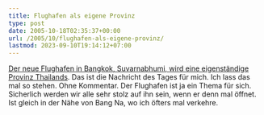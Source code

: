 ```yaml
---
title: Flughafen als eigene Provinz
type: post
date: 2005-10-18T02:35:37+00:00
url: /2005/10/flughafen-als-eigene-provinz/
lastmod: 2023-09-10T19:14:12+07:00
---
```

[Der neue Flughafen in Bangkok, Suvarnabhumi, wird eine eigenständige Provinz Thailands][1]. Das ist die Nachricht des Tages für mich. Ich lass das mal so stehen. Ohne Kommentar. Der Flughafen ist ja ein Thema für sich. Sicherlich werden wir alle sehr stolz auf ihn sein, wenn er denn mal öffnet. Ist gleich in der Nähe von Bang Na, wo ich öfters mal verkehre.

 [1]: http://www.nationmultimedia.com/2005/10/18/headlines/index.php?news=headlines_18900651.html
